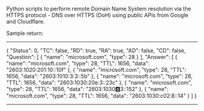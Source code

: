Python scripts to perform remote Domain Name System resolution via the HTTPS protocol - DNS over HTTPS (DoH) using public APIs from Google and Cloudflare.

Sample return:
***
{
 "Status": 0,
 "TC": false,
 "RD": true,
 "RA": true,
 "AD": false,
 "CD": false,
 "Question": [
  {
   "name": "microsoft.com",
   "type": 28
  }
 ],
 "Answer": [
  {
   "name": "microsoft.com",
   "type": 28,
   "TTL": 1656,
   "data": "2603:1020:201:10::10f"
  },
  {
   "name": "microsoft.com",
   "type": 28,
   "TTL": 1656,
   "data": "2603:1010:3:3::5b"
  },
  {
   "name": "microsoft.com",
   "type": 28,
   "TTL": 1656,
   "data": "2603:1030:20e:3::23c"
  },
  {
   "name": "microsoft.com",
   "type": 28,
   "TTL": 1656,
   "data": "2603:1030:b:3::152"
  },
  {
   "name": "microsoft.com",
   "type": 28,
   "TTL": 1656,
   "data": "2603:1030:c02:8::14"
  }
 ]
}

***

